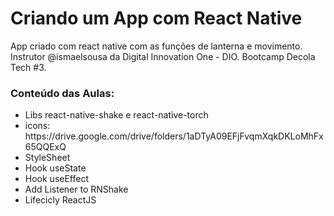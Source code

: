 # Criando um App com React Native
App criado com react native com as funções de lanterna e movimento.
Instrutor @ismaelsousa da Digital Innovation One - DIO. Bootcamp Decola Tech #3.

<h3>Conteúdo das Aulas:</h3>
<ul>
  <li>Libs react-native-shake e react-native-torch</li>
  <li>icons: https://drive.google.com/drive/folders/1aDTyA09EFjFvqmXqkDKLoMhFx65QQExQ</li>
  <li>StyleSheet</li>
  <li>Hook useState</li>
  <li>Hook useEffect</li>
  <li>Add Listener to RNShake</li>
  <li>Lifecicly ReactJS</li>
</ul>

<div>
  <img src="">
  <img src="">
</div>  
